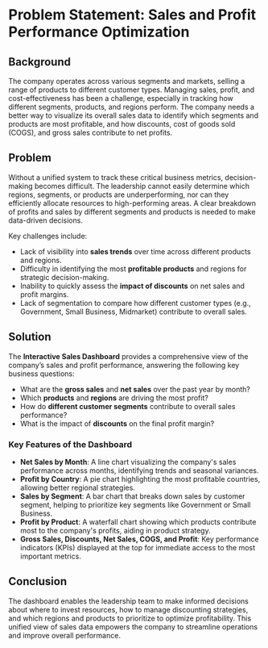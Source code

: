 # Problem Statement: Sales and Profit Performance Optimization

## Background
The company operates across various segments and markets, selling a range of products to different customer types. 
Managing sales, profit, and cost-effectiveness has been a challenge, especially in tracking how different segments, products, and regions perform.
The company needs a better way to visualize its overall sales data to identify which segments and products are most profitable, and how discounts, cost of goods sold (COGS), and gross sales contribute to net profits. 

## Problem
Without a unified system to track these critical business metrics, decision-making becomes difficult. The leadership cannot easily determine which regions, segments, or products are underperforming, nor can they efficiently allocate resources to high-performing areas. A clear breakdown of profits and sales by different segments and products is needed to make data-driven decisions.

Key challenges include:
- Lack of visibility into **sales trends** over time across different products and regions.
- Difficulty in identifying the most **profitable products** and regions for strategic decision-making.
- Inability to quickly assess the **impact of discounts** on net sales and profit margins.
- Lack of segmentation to compare how different customer types (e.g., Government, Small Business, Midmarket) contribute to overall sales.

## Solution
The **Interactive Sales Dashboard** provides a comprehensive view of the company’s sales and profit performance, answering the following key business questions:
- What are the **gross sales** and **net sales** over the past year by month?
- Which **products** and **regions** are driving the most profit?
- How do **different customer segments** contribute to overall sales performance?
- What is the impact of **discounts** on the final profit margin?

### Key Features of the Dashboard
- **Net Sales by Month**: A line chart visualizing the company's sales performance across months, identifying trends and seasonal variances.
- **Profit by Country**: A pie chart highlighting the most profitable countries, allowing better regional strategies.
- **Sales by Segment**: A bar chart that breaks down sales by customer segment, helping to prioritize key segments like Government or Small Business.
- **Profit by Product**: A waterfall chart showing which products contribute most to the company's profits, aiding in product strategy.
- **Gross Sales, Discounts, Net Sales, COGS, and Profit**: Key performance indicators (KPIs) displayed at the top for immediate access to the most important metrics.

## Conclusion
The dashboard enables the leadership team to make informed decisions about where to invest resources, how to manage discounting strategies, and which regions and products to prioritize to optimize profitability. 
This unified view of sales data empowers the company to streamline operations and improve overall performance.